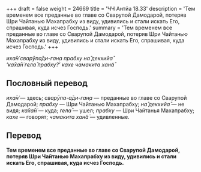 +++
draft = false
weight = 24669
title = 'ЧЧ Антйа 18.33'
description = 'Тем временем все преданные во главе со Сварупой Дамодарой, потеряв Шри Чайтанью Махапрабху из виду, удивились и стали искать Его, спрашивая, куда исчез Господь.'
summary = 'Тем временем все преданные во главе со Сварупой Дамодарой, потеряв Шри Чайтанью Махапрабху из виду, удивились и стали искать Его, спрашивая, куда исчез Господь.'
+++

_иха̄н̇ сварӯпа̄ди-ган̣а прабху на̄ декхийа̄  
‘ка̄ха̄н̇ гела̄ прабху?’ кахе чамакита хан̃а̄_

## Пословный перевод

_иха̄н̇_ — здесь; _сварӯпа_\-_а̄ди_\-_ган̣а_ — преданные во главе со Сварупой Дамодарой; _прабху_ — Шри Чайтанью Махапрабху; _на̄_ _декхийа̄_ — не видя; _ка̄ха̄н̇_ — куда; _гела̄_ — ушел; _прабху_ — Шри Чайтанья Махапрабху; _кахе_ — говорят; _чамакита_ _хан̃а̄_ — удивленные.

## Перевод

**Тем временем все преданные во главе со Сварупой Дамодарой, потеряв Шри Чайтанью Махапрабху из виду, удивились и стали искать Его, спрашивая, куда исчез Господь.**
